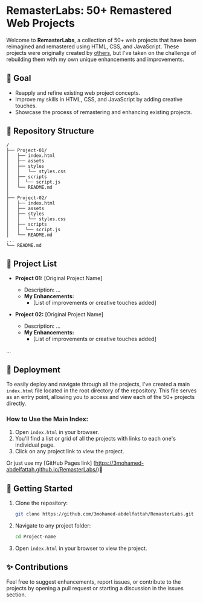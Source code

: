 
# RemasterLabs: 50+ Remastered Web Projects

Welcome to **RemasterLabs**, a collection of 50+ web projects that have been reimagined and remastered using HTML, CSS, and JavaScript. These projects were originally created by [others](https://www.traversymedia.com/50-Projects-In-50-Days), but I've taken on the challenge of rebuilding them with my own unique enhancements and improvements.

## 🎯 Goal

- Reapply and refine existing web project concepts.
- Improve my skills in HTML, CSS, and JavaScript by adding creative touches.
- Showcase the process of remastering and enhancing existing projects.

## 📁 Repository Structure

```
/
├── Project-01/
│   ├── index.html
│   ├── assets
│   ├── styles
│   │   └── styles.css
│   ├── scripts
│   │  └── script.js
│   └── README.md
│
├── Project-02/
│   ├── index.html
│   ├── assets
│   ├── styles
│   │   └── styles.css
│   ├── scripts
│   │  └── script.js
│   └── README.md
...
└── README.md
```

## 📝 Project List

- **Project 01:** [Original Project Name]
  - Description: ...
  - **My Enhancements:**
    - [List of improvements or creative touches added]

- **Project 02:** [Original Project Name]
  - Description: ...
  - **My Enhancements:**
    - [List of improvements or creative touches added]

...

## 🚀 Deployment

To easily deploy and navigate through all the projects, I've created a main `index.html` file located in the root directory of the repository. This file serves as an entry point, allowing you to access and view each of the 50+ projects directly.

### How to Use the Main Index:

1. Open `index.html` in your browser.
2. You'll find a list or grid of all the projects with links to each one's individual page.
3. Click on any project link to view the project.

Or just use my [GitHub Pages link] (https://3mohamed-abdelfattah.github.io/RemasterLabs/)🫡

## 🚀 Getting Started

1. Clone the repository:
    ```bash
    git clone https://github.com/3mohamed-abdelfattah/RemasterLabs.git
    ```
2. Navigate to any project folder:
    ```bash
    cd Project-name
    ```
3. Open `index.html` in your browser to view the project.

## ✨ Contributions

Feel free to suggest enhancements, report issues, or contribute to the projects by opening a pull request or starting a discussion in the issues section.
